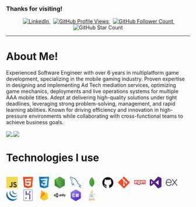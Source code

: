 ### Thanks for visiting!

<p align="center">
    <span>&nbsp;</span>
    <a href="https://www.linkedin.com/in/santiagocastanedamunoz">
        <img src="https://img.shields.io/badge/LinkedIn-blue?style=flat-square&logo=Linkedin&logoColor=white" alt="LinkedIn" />
    </a>
    <span>&nbsp;</span>
    <a href="https://github.com/SCastanedaMunoz/SCastanedaMunoz">
        <img src="https://pageview.vercel.app/?github_user=SCastanedaMunoz" alt="GitHub Profile Views" />
    </a>
    <span>&nbsp;</span>
    <a href="https://github.com/SCastanedaMunoz?tab=followers">
        <img src="https://img.shields.io/github/followers/SCastanedaMunoz.svg?label=follow&style=social" alt="GitHub Follower Count" />
    </a>
    <span>&nbsp;</span>
        <img src="https://img.shields.io/github/stars/SCastanedaMunoz?style=social" alt="GitHub Star Count" />
</p>

---

# About Me!

Experienced Software Engineer with over 6 years in multiplatform game development, specializing in the mobile gaming industry.
Proven expertise in designing and implementing Ad Tech mediation services, optimizing game mechanics, deployments and live operations systems for multiple AAA mobile titles. Adept at delivering high-quality solutions under tight deadlines, leveraging strong problem-solving, management, and rapid learning abilities. Known for driving efficiency and innovation in high-pressure environments while collaborating with cross-functional teams to achieve business goals.

<a href="https://github.com/scastanedamunoz/github-readme-stats">
  <img height=200 align="center" src="https://github-readme-stats-santiago-castaneda-munozs-projects.vercel.app/api?username=scastanedamunoz&include_all_commits=true&show_icons=true&theme=merko" />
</a>
<a href="https://github.com/scastanedamunoz/github-readme-stats">
  <img height=200 align="center" src="https://github-readme-stats-santiago-castaneda-munozs-projects.vercel.app/api/top-langs?username=scastanedamunoz&layout=compact&langs_count=8&card_width=320&theme=merko" />
</a>

# Technologies I use

  <p>
    <br>
  <!-- JS -->
    <img src="https://raw.githubusercontent.com/devicons/devicon/master/icons/javascript/javascript-original.svg" width="32" alt="JS" />
    &nbsp;
    <!-- HTML5 -->
    <img src="https://raw.githubusercontent.com/devicons/devicon/master/icons/html5/html5-original.svg" width="32" alt="HTML5" />
    &nbsp;
      <!-- CSS3 -->
    <img src="https://raw.githubusercontent.com/devicons/devicon/master/icons/css3/css3-original.svg" width="32" alt="CSS3" />
    &nbsp;
      <!-- Node.js -->
    <img src="https://raw.githubusercontent.com/devicons/devicon/master/icons/nodejs/nodejs-original.svg" width="32" alt="Node.js" />
    &nbsp;
    <!-- MySQL -->
    <img src="https://raw.githubusercontent.com/devicons/devicon/master/icons/mysql/mysql-original.svg" width="32" alt="MySQL" />
    &nbsp;
    <!-- MongoDB -->
    <img src="https://raw.githubusercontent.com/devicons/devicon/master/icons/mongodb/mongodb-original.svg" width="32" alt="MongoDB" />
    &nbsp;
    <!-- GitHub -->
    <img src="https://raw.githubusercontent.com/devicons/devicon/master/icons/github/github-original.svg" width="32" alt="GitHub" />
    &nbsp;
    <!-- Git -->
    <img src="https://raw.githubusercontent.com/devicons/devicon/master/icons/git/git-original.svg" width="32" alt="Git" />
    &nbsp;
      <!-- NPM -->
    <img src="https://raw.githubusercontent.com/devicons/devicon/master/icons/npm/npm-original-wordmark.svg" width="32" alt="NPM" />
 &nbsp;
  <!-- Visual Studio -->
    <img src="https://raw.githubusercontent.com/devicons/devicon/master/icons/visualstudio/visualstudio-plain.svg" width="32" alt="Visual Studio" />
    &nbsp;
     <!-- Express.js -->
    <img src="https://raw.githubusercontent.com/devicons/devicon/master/icons/express/express-original.svg" width="32" alt="Express.js" />
    &nbsp;
      <!-- jQuery -->
    <img src="https://raw.githubusercontent.com/devicons/devicon/master/icons/jquery/jquery-original.svg" width="32" alt="jQuery" />
        &nbsp;
    <!-- Heroku -->
    <img src="https://raw.githubusercontent.com/devicons/devicon/master/icons/heroku/heroku-original.svg" width="32" alt="Heroku" />
        &nbsp;
    <!-- Firebase -->
    <img src="https://raw.githubusercontent.com/github/explore/80688e429a7d4ef2fca1e82350fe8e3517d3494d/topics/firebase/firebase.png" width="32" alt="Firebase" />
        &nbsp;
    <!-- Unity -->
    <img src="https://raw.githubusercontent.com/github/explore/80688e429a7d4ef2fca1e82350fe8e3517d3494d/topics/unity/unity.png" width="32" alt="Firebase" />
        &nbsp;
    <!-- C# -->
    <img src="https://raw.githubusercontent.com/github/explore/80688e429a7d4ef2fca1e82350fe8e3517d3494d/topics/csharp/csharp.png" width="32" alt="C#" />
        &nbsp;
    <!-- C# -->
    <img src="https://raw.githubusercontent.com/github/explore/80688e429a7d4ef2fca1e82350fe8e3517d3494d/topics/java/java.png" width="32" alt="Java" />
        &nbsp;

   </p>
